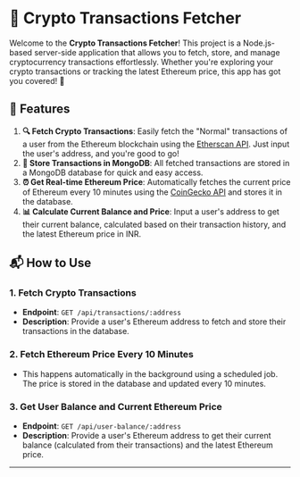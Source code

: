 # 🚀 Crypto Transactions Fetcher

Welcome to the **Crypto Transactions Fetcher**! This project is a Node.js-based server-side application that allows you to fetch, store, and manage cryptocurrency transactions effortlessly. Whether you're exploring your crypto transactions or tracking the latest Ethereum price, this app has got you covered! 🌟

## 🌟 Features

1. **🔍 Fetch Crypto Transactions**: Easily fetch the "Normal" transactions of a user from the Ethereum blockchain using the [Etherscan API](https://docs.etherscan.io/api-endpoints/accounts). Just input the user's address, and you're good to go!  
2. **💾 Store Transactions in MongoDB**: All fetched transactions are stored in a MongoDB database for quick and easy access.  
3. **⏰ Get Real-time Ethereum Price**: Automatically fetches the current price of Ethereum every 10 minutes using the [CoinGecko API](https://api.coingecko.com/api/v3/simple/price?ids=ethereum&vs_currencies=inr) and stores it in the database.  
4. **📊 Calculate Current Balance and Price**: Input a user's address to get their current balance, calculated based on their transaction history, and the latest Ethereum price in INR.

## 📬 How to Use

### 1. Fetch Crypto Transactions

- **Endpoint**: `GET /api/transactions/:address`  
- **Description**: Provide a user's Ethereum address to fetch and store their transactions in the database.

### 2. Fetch Ethereum Price Every 10 Minutes

- This happens automatically in the background using a scheduled job. The price is stored in the database and updated every 10 minutes.

### 3. Get User Balance and Current Ethereum Price

- **Endpoint**: `GET /api/user-balance/:address`  
- **Description**: Provide a user's Ethereum address to get their current balance (calculated from their transactions) and the latest Ethereum price.

---
